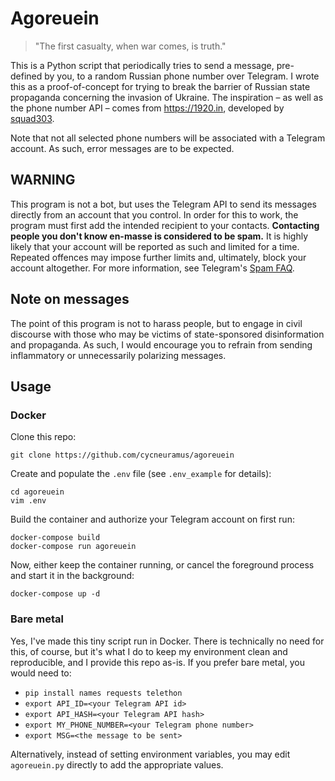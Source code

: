 # Agoreuein

> "The first casualty, when war comes, is truth."

This is a Python script that periodically tries to send a message, pre-defined by you, to a random Russian phone number over Telegram. I wrote this as a proof-of-concept for trying to break the barrier of Russian state propaganda concerning the invasion of Ukraine. The inspiration – as well as the phone number API – comes from https://1920.in, developed by [squad303](https://github.com/squad303/squad303app).

Note that not all selected phone numbers will be associated with a Telegram account. As such, error messages are to be expected.

## WARNING

This program is not a bot, but uses the Telegram API to send its messages directly from an account that you control. In order for this to work, the program must first add the intended recipient to your contacts. **Contacting people you don't know en-masse is considered to be spam.** It is highly likely that your account will be reported as such and limited for a time. Repeated offences may impose further limits and, ultimately, block your account altogether. For more information, see Telegram's [Spam FAQ](https://telegram.org/faq_spam).

## Note on messages

The point of this program is not to harass people, but to engage in civil discourse with those who may be victims of state-sponsored disinformation and propaganda. As such, I would encourage you to refrain from sending inflammatory or unnecessarily polarizing messages.

## Usage

### Docker

Clone this repo: 
```
git clone https://github.com/cycneuramus/agoreuein
```

Create and populate the `.env` file (see `.env_example` for details):
```
cd agoreuein
vim .env
```

Build the container and authorize your Telegram account on first run:
```
docker-compose build
docker-compose run agoreuein
```

Now, either keep the container running, or cancel the foreground process and start it in the background:
```
docker-compose up -d
```

### Bare metal
Yes, I've made this tiny script run in Docker. There is technically no need for this, of course, but it's what I do to keep my environment clean and reproducible, and I provide this repo as-is. If you prefer bare metal, you would need to:

+ `pip install names requests telethon`
+ `export API_ID=<your Telegram API id>` 
+ `export API_HASH=<your Telegram API hash>`
+ `export MY_PHONE_NUMBER=<your Telegram phone number>`
+ `export MSG=<the message to be sent>`

Alternatively, instead of setting environment variables, you may edit `agoreuein.py` directly to add the appropriate values. 
